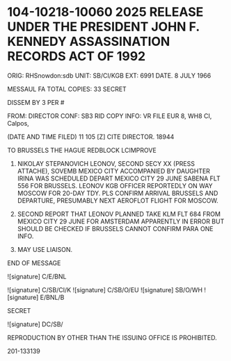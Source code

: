 # 104-10218-10060 2025 RELEASE UNDER THE PRESIDENT JOHN F. KENNEDY ASSASSINATION RECORDS ACT OF 1992

ORIG: RHSnowdon:sdb
UNIT: SB/CI/KGB
EXT: 6991
DATE. 8 JULY 1966

MESSAUL FA
TOTAL COPIES: 33
SECRET

DISSEM BY 3 PER #

FROM: DIRECTOR
CONF: SB3 RID COPY
INFO: VR FILE EUR 8, WH8 CI, Calpos,

(DATE AND TIME FILED)
11 105 [Z] CITE DIRECTOR. 18944

TO BRUSSELS THE HAGUE
REDBLOCK LCIMPROVE

1. NIKOLAY STEPANOVICH LEONOV, SECOND SECY XX (PRESS
   ATTACHE), SOVEMB MEXICO CITY ACCOMPANIED BY DAUGHTER IRINA
   WAS SCHEDULED DEPART MEXICO CITY 29 JUNE SABENA FLT 556
   FOR BRUSSELS. LEONOV KGB OFFICER REPORTEDLY ON WAY MOSCOW
   FOR 20-DAY TDY. PLS CONFIRM ARRIVAL BRUSSELS AND DEPARTURE,
   PRESUMABLY NEXT AEROFLOT FLIGHT FOR MOSCOW.

2. SECOND REPORT THAT LEONOV PLANNED TAKE KLM FLT 684
   FROM MEXICO CITY 29 JUNE FOR AMSTERDAM APPARENTLY IN ERROR
   BUT SHOULD BE CHECKED IF BRUSSELS CANNOT CONFIRM PARA ONE
   INFO.
3. MAY USE LIAISON.

END OF MESSAGE

![signature]
C/E/BNL

![signature]
C/SB/CI/K
![signature]
C/SB/O/EU
![signature]
SB/O/WH
![signature]
E/BNL/B

SECRET

![signature]
DC/SB/

REPRODUCTION BY OTHER THAN THE ISSUING OFFICE IS PROHIBITED.

201-133139
